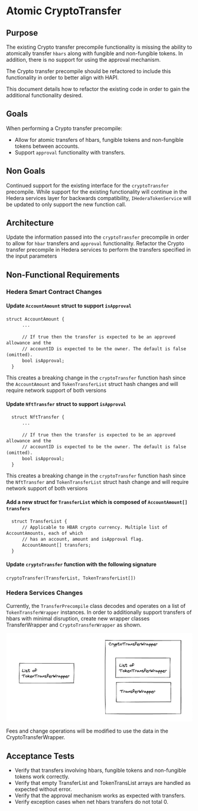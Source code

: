 
# Atomic CryptoTransfer

## Purpose

The existing Crypto transfer precompile functionality is missing the ability to atomically transfer `hbars` along with fungible and non-fungible tokens.  In addition, there is no support for using the approval mechanism.

The Crypto transfer precompile should be refactored to include this functionality in order to better align with HAPI.

This document details how to refactor the existing code in order to gain the additional functionality desired.

## Goals

When performing a Crypto transfer precompile:
- Allow for atomic transfers of hbars, fungible tokens and non-fungible tokens between accounts.
- Support `approval` functionality with transfers.
## Non Goals
Continued support for the existing interface for the `cryptoTransfer` precompile.  While support for the existing functionality will continue in the Hedera services layer for backwards compatibility, `IHederaTokenService` will be updated to only support the new function call.
## Architecture
Update the information passed into the `cryptoTransfer` precompile in order to allow for `hbar` transfers and `approval` functionality.  Refactor the Crypto transfer precompile in Hedera services to perform the transfers specified in the input parameters
## Non-Functional Requirements

### Hedera Smart Contract Changes

#### Update  `AccountAmount`  struct to support  `isApproval`

    struct AccountAmount {
          ...
    
          // If true then the transfer is expected to be an approved allowance and the
          // accountID is expected to be the owner. The default is false (omitted).
          bool isApproval;
      }

This creates a breaking change in the  `cryptoTransfer`  function hash since the  `AccountAmount`  and  `TokenTransferList`  struct hash changes and will require network support of both versions

#### Update  `NftTransfer`  struct to support  `isApproval`

      struct NftTransfer {
          ...
    
          // If true then the transfer is expected to be an approved allowance and the
          // accountID is expected to be the owner. The default is false (omitted).
          bool isApproval;
      }


This creates a breaking change in the  `cryptoTransfer`  function hash since the  `NftTransfer`  and  `TokenTransferList`  struct hash change and will require network support of both versions

#### Add a new struct for  `TransferList`  which is composed of  `AccountAmount[] transfers`

      struct TransferList {
          // Applicable to HBAR crypto currency. Multiple list of AccountAmounts, each of which
          // has an account, amount and isApproval flag.
          AccountAmount[] transfers;
      }

#### Update `cryptoTransfer` function with the following signature
`cryptoTransfer(TransferList, TokenTransferList[])`

### Hedera Services Changes
Currently, the `TransferPrecompile` class decodes and operates on a list of `TokenTransferWrapper` instances.  In order to additionally support transfers of hbars with minimal disruption, create new wrapper classes TransferWrapper and `CryptoTransferWrapper` as shown.

![Crypto Transfer Wrappers](images/crypto_wrappers.png)

Fees and change operations will be modified to use the data in the CryptoTransferWrapper.

## Acceptance Tests

- Verify that transfers involving hbars, fungible tokens and non-fungible tokens work correctly.
- Verify that empty TransferList and TokenTransList arrays are handled as expected without error.
- Verify that the approval mechanism works as expected with transfers.
- Verify exception cases when net hbars transfers do not total 0.
  
